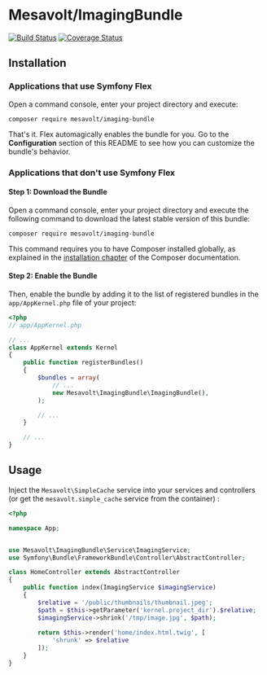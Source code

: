 # Mesavolt/ImagingBundle

[![Build Status](https://travis-ci.org/MesaVolt/ImagingBundle.svg?branch=master)](https://travis-ci.org/MesaVolt/ImagingBundle)
[![Coverage Status](https://coveralls.io/repos/github/MesaVolt/ImagingBundle/badge.svg?branch=master)](https://coveralls.io/github/MesaVolt/ImagingBundle?branch=master)

## Installation

### Applications that use Symfony Flex

Open a command console, enter your project directory and execute:

```console
composer require mesavolt/imaging-bundle
```

That's it. Flex automagically enables the bundle for you. Go to the **Configuration**
section of this README to see how you can customize the bundle's behavior.

### Applications that don't use Symfony Flex

#### Step 1: Download the Bundle

Open a command console, enter your project directory and execute the
following command to download the latest stable version of this bundle:

```console
composer require mesavolt/imaging-bundle
```

This command requires you to have Composer installed globally, as explained
in the [installation chapter](https://getcomposer.org/doc/00-intro.md)
of the Composer documentation.

#### Step 2: Enable the Bundle

Then, enable the bundle by adding it to the list of registered bundles
in the `app/AppKernel.php` file of your project:

```php
<?php
// app/AppKernel.php

// ...
class AppKernel extends Kernel
{
    public function registerBundles()
    {
        $bundles = array(
            // ...
            new Mesavolt\ImagingBundle\ImagingBundle(),
        );

        // ...
    }

    // ...
}
```

## Usage

Inject the `Mesavolt\SimpleCache` service into your services and controllers
(or get the `mesavolt.simple_cache` service from the container) :

```php
<?php

namespace App;


use Mesavolt\ImagingBundle\Service\ImagingService;
use Symfony\Bundle\FrameworkBundle\Controller\AbstractController;

class HomeController extends AbstractController
{
    public function index(ImagingService $imagingService)
    {
        $relative = '/public/thumbnails/thumbnail.jpeg';
        $path = $this->getParameter('kernel.project_dir').$relative;
        $imagingService->shrink('/tmp/image.jpg', $path);
        
        return $this->render('home/index.html.twig', [
            'shrunk' => $relative
        ]);
    }
}

```
